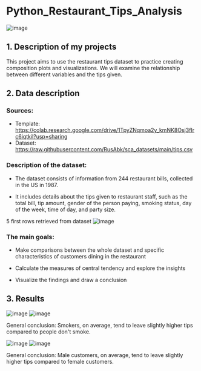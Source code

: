 # Python_Restaurant_Tips_Analysis

![image](https://github.com/user-attachments/assets/49c22b81-b417-404f-9683-ec368b439885)

## 1. Description of my projects
This project aims to use the restaurant tips dataset to practice creating composition plots and visualizations. We will examine the relationship between different variables and the tips given.

## 2. Data description

### Sources:
- Template: https://colab.research.google.com/drive/1TpyZNqmoa2y_kmNK8Osj3fIrc6iqtkil?usp=sharing
- Dataset: https://raw.githubusercontent.com/RusAbk/sca_datasets/main/tips.csv

### Description of the dataset:
- The dataset consists of information from 244 restaurant bills, collected in the US in 1987.

- It includes details about the tips given to restaurant staff, such as the total bill, tip amount, gender of the person paying, smoking status, day of the week, time of day, and party size.

5 first rows retrieved from dataset
![image](https://github.com/user-attachments/assets/875ce694-7bd6-486b-a68d-8e200f3e6326)

### The main goals:
- Make comparisons between the whole dataset and specific characteristics of customers dining in the restaurant

- Calculate the measures of central tendency and explore the insights

- Visualize the findings and draw a conclusion

## 3. Results
![image](https://github.com/user-attachments/assets/b4bcd77c-2978-484e-8df3-9683d3cef594)
![image](https://github.com/user-attachments/assets/3bd78b7a-52b0-43c2-885c-f3ef4fcc4919)

General conclusion: Smokers, on average, tend to leave slightly higher tips compared to people don't smoke.

![image](https://github.com/user-attachments/assets/1cdccf42-8794-4aac-b577-d54e34d396a4)
![image](https://github.com/user-attachments/assets/65fa266f-d76b-4192-b954-d815ffa0c4c7)

General conclusion: Male customers, on average, tend to leave slightly higher tips compared to female customers.



